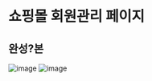 # 쇼핑몰 회원관리 페이지


## 완성?본
![image](https://github.com/user-attachments/assets/d321c947-d6d3-429e-8252-0bf444f184b6)
![image](https://github.com/user-attachments/assets/5b2c830c-40aa-457c-b741-773e150033cf)




